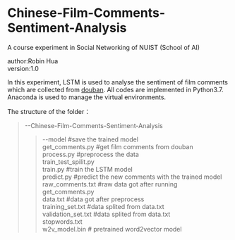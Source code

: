 # Chinese-Film-Comments-Sentiment-Analysis
A course experiment in Social Networking of NUIST (School of AI)

author:Robin Hua  
version:1.0

In this experiment, LSTM is used to analyse the sentiment of film comments which are collected from [douban](https://movie.douban.com/). All codes are implemented in Python3.7. Anaconda is used to manage the virtual environments.

The structure of the folder：

>--Chinese-Film-Comments-Sentiment-Analysis    
>>--model #save the trained model  
>>get_comments.py #get film comments from douban  
>>process.py #preprocess the data  
>>train_test_spilit.py  
>>train.py #train the LSTM model  
>>predict.py #predict the new comments with the trained model  
>>raw_comments.txt #raw data got after running get_comments.py  
>>data.txt #data got after preprocess  
>>training_set.txt #data splited from data.txt  
>>validation_set.txt #data splited from data.txt  
>>stopwords.txt  
>>w2v_model.bin # pretrained word2vector model  
   
